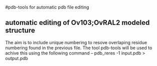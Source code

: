 #pdb-tools for automatic pdb file editing

## automatic editing of Ov103;OvRAL2 modeled structure

The aim is to include unique numbering to resove overlaping residue numbering found in the previous file.
The tool pdb-tools will be used to achive this using the following command
– pdb_reres -1 input.pdb > output.pdb
